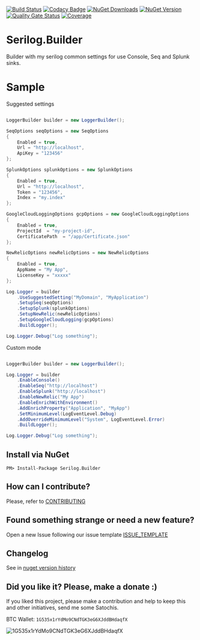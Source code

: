 [![Build Status](https://barradas.visualstudio.com/Contributions/_apis/build/status/NugetPackage/Serilog%20Builder?branchName=master)](https://barradas.visualstudio.com/Contributions/_build/latest?definitionId=9&branchName=master)
[![Codacy Badge](https://api.codacy.com/project/badge/Grade/f204b3b917ce4c4783feaaaef649e152)](https://www.codacy.com/app/ThiagoBarradas/serilog-builder?utm_source=github.com&amp;utm_medium=referral&amp;utm_content=ThiagoBarradas/serilog-builder&amp;utm_campaign=Badge_Grade)
[![NuGet Downloads](https://img.shields.io/nuget/dt/Serilog.Builder.svg)](https://www.nuget.org/packages/Serilog.Builder/)
[![NuGet Version](https://img.shields.io/nuget/v/Serilog.Builder.svg)](https://www.nuget.org/packages/Serilog.Builder/)
[![Quality Gate Status](https://sonarcloud.io/api/project_badges/measure?project=ThiagoBarradas_serilog-builder&metric=alert_status)](https://sonarcloud.io/dashboard?id=ThiagoBarradas_serilog-builder)
[![Coverage](https://sonarcloud.io/api/project_badges/measure?project=ThiagoBarradas_serilog-builder&metric=coverage)](https://sonarcloud.io/dashboard?id=ThiagoBarradas_serilog-builder)

# Serilog.Builder

Builder with my serilog common settings for use Console, Seq and Splunk sinks.

# Sample

Suggested settings
```c#

LoggerBuilder builder = new LoggerBuilder();

SeqOptions seqOptions = new SeqOptions
{
    Enabled = true,
    Url = "http://localhost",
    ApiKey = "123456"
};

SplunkOptions splunkOptions = new SplunkOptions
{
    Enabled = true,
    Url = "http://localhost",
    Token = "123456",
    Index = "my.index"
};

GoogleCloudLoggingOptions gcpOptions = new GoogleCloudLoggingOptions
{
    Enabled = true,
    ProjectId  = "my-project-id",
    CertificatePath  = "/app/Certificate.json"
};

NewRelicOptions newRelicOptions = new NewRelicOptions
{
    Enabled = true,
    AppName = "My App",
    LicenseKey = "xxxxx"
}; 

Log.Logger = builder
    .UseSuggestedSetting("MyDomain", "MyApplication")
    .SetupSeq(seqOptions)
    .SetupSplunk(splunkOptions)
    .SetupNewRelic(newRelicOptions)
    .SetupGoogleCloudLogging(gcpOptions)
    .BuildLogger();

Log.Logger.Debug("Log something");

```

Custom mode
```c#

LoggerBuilder builder = new LoggerBuilder();

Log.Logger = builder
    .EnableConsole()
    .EnableSeq("http://localhost")
    .EnableSplunk("http://localhost")
    .EnableNewRelic("My App")
    .EnableEnrichWithEnvironment()
    .AddEnrichProperty("Application", "MyApp")
    .SetMinimumLevel(LogEventLevel.Debug)
    .AddOverrideMinimumLevel("System", LogEventLevel.Error)
    .BuildLogger();

Log.Logger.Debug("Log something");

```

## Install via NuGet

```
PM> Install-Package Serilog.Builder
```

## How can I contribute?
Please, refer to [CONTRIBUTING](.github/CONTRIBUTING.md)

## Found something strange or need a new feature?
Open a new Issue following our issue template [ISSUE_TEMPLATE](.github/ISSUE_TEMPLATE.md)

## Changelog
See in [nuget version history](https://www.nuget.org/packages/Serilog.Builder)

## Did you like it? Please, make a donate :)

If you liked this project, please make a contribution and help to keep this and other initiatives, send me some Satochis.

BTC Wallet: `1G535x1rYdMo9CNdTGK3eG6XJddBHdaqfX`

![1G535x1rYdMo9CNdTGK3eG6XJddBHdaqfX](https://i.imgur.com/mN7ueoE.png)
